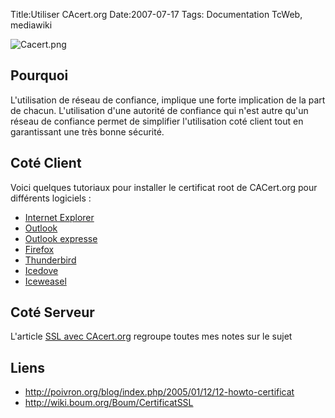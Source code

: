 Title:Utiliser CAcert.org
Date:2007-07-17
Tags: Documentation TcWeb,  mediawiki

![](Cacert.png "Cacert.png")

Pourquoi
--------

L'utilisation de réseau de confiance, implique une forte implication de
la part de chacun. L'utilisation d'une autorité de confiance qui n'est
autre qu'un réseau de confiance permet de simplifier l'utilisation coté
client tout en garantissant une très bonne sécurité.

Coté Client
-----------

Voici quelques tutoriaux pour installer le certificat root de CACert.org
pour différents logiciels :

-   [Internet
    Explorer](installer-le-certificat-root-sous-windows.hml "wikilink")
-   [Outlook](installer-le-certificat-root-sous-windows.hml "wikilink")
-   [Outlook
    expresse](installer-le-certificat-root-sous-windows.hml "wikilink")
-   [Firefox](Installer_le_certificat_root_avec_mozilla "wikilink")
-   [Thunderbird](Installer_le_certificat_root_avec_mozilla "wikilink")
-   [Icedove](Installer_le_certificat_root_avec_mozilla "wikilink")
-   [Iceweasel](Installer_le_certificat_root_avec_mozilla "wikilink")

Coté Serveur
------------

L'article [SSL avec CAcert.org](ssl-avec-cacert-org.hml "wikilink") regroupe
toutes mes notes sur le sujet

Liens
-----

-   <http://poivron.org/blog/index.php/2005/01/12/12-howto-certificat>
-   <http://wiki.boum.org/Boum/CertificatSSL>

